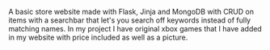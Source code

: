 A basic store website made with Flask, Jinja and MongoDB with CRUD on items with a searchbar that let's you search off keywords instead of fully matching names. In my project I have original xbox games that I have added in my website with price included as well as a picture.
